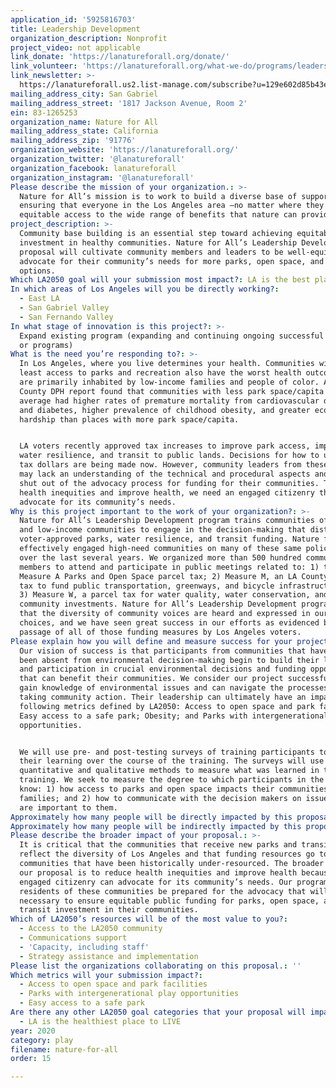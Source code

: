 ```yaml
---
application_id: '5925816703'
title: Leadership Development
organization_description: Nonprofit
project_video: not applicable
link_donate: 'https://lanatureforall.org/donate/'
link_volunteer: 'https://lanatureforall.org/what-we-do/programs/leadershipdevelopment/'
link_newsletter: >-
  https://lanatureforall.us2.list-manage.com/subscribe?u=129e602d85b43eea2f974cbba&id=1f72b027b8
mailing_address_city: San Gabriel
mailing_address_street: '1817 Jackson Avenue, Room 2'
ein: 83-1265253
organization_name: Nature for All
mailing_address_state: California
mailing_address_zip: '91776'
organization_website: 'https://lanatureforall.org/'
organization_twitter: '@lanatureforall'
organization_facebook: lanatureforall
organization_instagram: '@lanatureforall'
Please describe the mission of your organization.: >-
  Nature for All’s mission is to work to build a diverse base of support for
  ensuring that everyone in the Los Angeles area —no matter where they live—has
  equitable access to the wide range of benefits that nature can provide.
project_description: >-
  Community base building is an essential step toward achieving equitable
  investment in healthy communities. Nature for All’s Leadership Development
  proposal will cultivate community members and leaders to be well-equipped to
  advocate for their community’s needs for more parks, open space, and transit
  options. 
Which LA2050 goal will your submission most impact?: LA is the best place to PLAY
In which areas of Los Angeles will you be directly working?:
  - East LA
  - San Gabriel Valley
  - San Fernando Valley
In what stage of innovation is this project?: >-
  Expand existing program (expanding and continuing ongoing successful projects
  or programs)
What is the need you’re responding to?: >-
  In Los Angeles, where you live determines your health. Communities with the
  least access to parks and recreation also have the worst health outcomes and
  are primarily inhabited by low-income families and people of color. A 2016 LA
  County DPH report found that communities with less park space/capita on
  average had higher rates of premature mortality from cardiovascular disease
  and diabetes, higher prevalence of childhood obesity, and greater economic
  hardship than places with more park space/capita.


  LA voters recently approved tax increases to improve park access, improve
  water resilience, and transit to public lands. Decisions for how to use those
  tax dollars are being made now. However, community leaders from these areas
  may lack an understanding of the technical and procedural aspects and can be
  shut out of the advocacy process for funding for their communities. To reduce
  health inequities and improve health, we need an engaged citizenry that can
  advocate for its community’s needs.
Why is this project important to the work of your organization?: >-
  Nature for All’s Leadership Development program trains communities of color
  and low-income communities to engage in the decision-making that distributes
  voter-approved parks, water resilience, and transit funding. Nature for All
  effectively engaged high-need communities on many of these same policy issues
  over the last several years. We organized more than 500 hundred community
  members to attend and participate in public meetings related to: 1) the
  Measure A Parks and Open Space parcel tax; 2) Measure M, an LA County sales
  tax to fund public transportation, greenways, and bicycle infrastructure; and
  3) Measure W, a parcel tax for water quality, water conservation, and
  community investments. Nature for All’s Leadership Development program ensures
  that the diversity of community voices are heard and expressed in our policy
  choices, and we have seen great success in our efforts as evidenced by the
  passage of all of those funding measures by Los Angeles voters.
Please explain how you will define and measure success for your project.: >-
  Our vision of success is that participants from communities that have long
  been absent from environmental decision-making begin to build their leadership
  and participation in crucial environmental decisions and funding opportunities
  that can benefit their communities. We consider our project successful if they
  gain knowledge of environmental issues and can navigate the processes for
  taking community action. Their leadership can ultimately have an impact on the
  following metrics defined by LA2050: Access to open space and park facilities;
  Easy access to a safe park; Obesity; and Parks with intergenerational play
  opportunities. 


  We will use pre- and post-testing surveys of training participants to gauge
  their learning over the course of the training. The surveys will use a mix of
  quantitative and qualitative methods to measure what was learned in the
  training. We seek to measure the degree to which participants in the program
  know: 1) how access to parks and open space impacts their communities and
  families; and 2) how to communicate with the decision makers on issues that
  are important to them.
Approximately how many people will be directly impacted by this proposal?: '7500'
Approximately how many people will be indirectly impacted by this proposal?: '15000'
Please describe the broader impact of your proposal.: >-
  It is critical that the communities that receive new parks and transit funding
  reflect the diversity of Los Angeles and that funding resources go to
  communities that have been historically under-resourced. The broader impact of
  our proposal is to reduce health inequities and improve health because an
  engaged citizenry can advocate for its community’s needs. Our program can help
  residents of these communities be prepared for the advocacy that will be
  necessary to ensure equitable public funding for parks, open space, and
  transit investment in their communities. 
Which of LA2050’s resources will be of the most value to you?:
  - Access to the LA2050 community
  - Communications support
  - 'Capacity, including staff'
  - Strategy assistance and implementation
Please list the organizations collaborating on this proposal.: ''
Which metrics will your submission impact?:
  - Access to open space and park facilities
  - Parks with intergenerational play opportunities
  - Easy access to a safe park
Are there any other LA2050 goal categories that your proposal will impact?:
  - LA is the healthiest place to LIVE
year: 2020
category: play
filename: nature-for-all
order: 15

---
```

